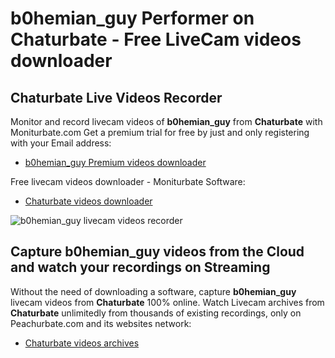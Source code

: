 # b0hemian_guy Performer on Chaturbate - Free LiveCam videos downloader

## Chaturbate Live Videos Recorder

Monitor and record livecam videos of **b0hemian_guy** from **Chaturbate** with Moniturbate.com
Get a premium trial for free by just and only registering with your Email address:
* [b0hemian_guy Premium videos downloader](https://moniturbate.com/request-demo-licence-key.html)

Free livecam videos downloader - Moniturbate Software:
* [Chaturbate videos downloader](https://moniturbate.com/moniturbate-download-software.html)

![b0hemian_guy livecam videos recorder](https://peachurnet.com/templates/moniturbate-software.png)


## Capture b0hemian_guy videos from the Cloud and watch your recordings on Streaming

Without the need of downloading a software, capture **b0hemian_guy** livecam videos from **Chaturbate** 100% online.
Watch Livecam archives from **Chaturbate** unlimitedly from thousands of existing recordings, only on Peachurbate.com and its websites network:
* [Chaturbate videos archives](https://peachurnet.com/)